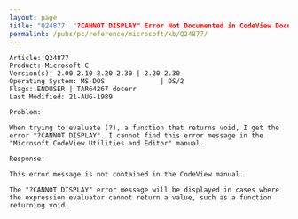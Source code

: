 ```yaml
---
layout: page
title: "Q24877: "?CANNOT DISPLAY" Error Not Documented in CodeView Documents"
permalink: /pubs/pc/reference/microsoft/kb/Q24877/
---
```


	Article: Q24877
	Product: Microsoft C
	Version(s): 2.00 2.10 2.20 2.30 | 2.20 2.30
	Operating System: MS-DOS              | OS/2
	Flags: ENDUSER | TAR64267 docerr
	Last Modified: 21-AUG-1989
	
	Problem:
	
	When trying to evaluate (?), a function that returns void, I get the
	error "?CANNOT DISPLAY". I cannot find this error message in the
	"Microsoft CodeView Utilities and Editor" manual.
	
	Response:
	
	This error message is not contained in the CodeView manual.
	
	The "?CANNOT DISPLAY" error message will be displayed in cases where
	the expression evaluator cannot return a value, such as a function
	returning void.

